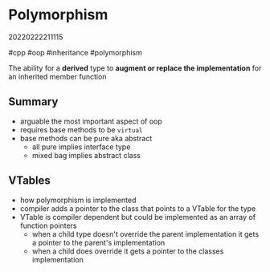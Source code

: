 # Polymorphism
20220222211115

#cpp #oop #inheritance #polymorphism

The ability for a **derived** type to **augment or replace the implementation** for an inherited member function

## Summary
- arguable the most important aspect of oop
- requires base methods to be `virtual`
- base methods can be pure aka abstract
    - all pure implies interface type
    - mixed bag implies abstract class

## VTables
- how polymorphism is implemented
- compiler adds a pointer to the class that points to a VTable for the type
- VTable is compiler dependent but could be implemented as an array of function pointers
    - when a child type doesn't override the parent implementation it gets a pointer to the parent's implementation
    - when a child does override it gets a pointer to the classes implementation